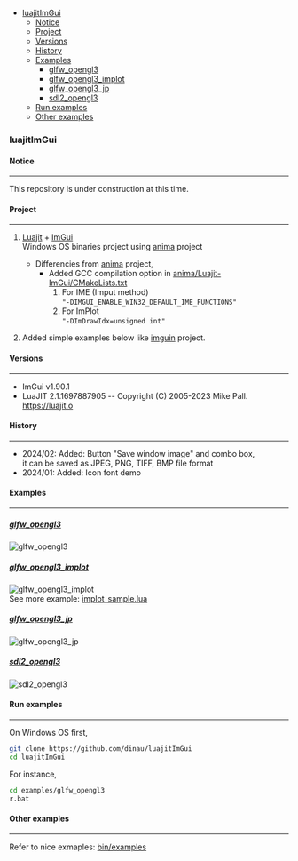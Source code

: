 <!-- START doctoc generated TOC please keep comment here to allow auto update -->
<!-- DON'T EDIT THIS SECTION, INSTEAD RE-RUN doctoc TO UPDATE -->

- [luajitImGui](#luajitimgui)
  - [Notice](#notice)
  - [Project](#project)
  - [Versions](#versions)
  - [History](#history)
  - [Examples](#examples)
    - [glfw_opengl3](#glfw_opengl3)
    - [glfw_opengl3_implot](#glfw_opengl3_implot)
    - [glfw_opengl3_jp](#glfw_opengl3_jp)
    - [sdl2_opengl3](#sdl2_opengl3)
  - [Run examples](#run-examples)
  - [Other examples](#other-examples)

<!-- END doctoc generated TOC please keep comment here to allow auto update -->

### luajitImGui

#### Notice 

---

This repository is under construction at this time.

#### Project

---

1. [Luajit](https://luajit.org/) + [ImGui](https://github.com/ocornut/imgui)  
Windows OS binaries project using [anima](https://github.com/sonoro1234/anima) project
   - Differencies from [anima](https://github.com/sonoro1234/anima) project,
      - Added GCC compilation option in [anima/Luajit-ImGui/CMakeLists.txt](anima/Luajit-ImGui/CMakeLists.txt)
         1. For IME (Imput method)  
            `"-DIMGUI_ENABLE_WIN32_DEFAULT_IME_FUNCTIONS"`
         1. For ImPlot  
            `"-DImDrawIdx=unsigned int"`


1. Added simple examples below like [imguin](https://github.com/dinau/imguin) project.

#### Versions

---

- ImGui v1.90.1
- LuaJIT 2.1.1697887905 -- Copyright (C) 2005-2023 Mike Pall. https://luajit.o

#### History

---

- 2024/02: Added: Button "Save window image" and combo box,  
it can be saved as JPEG, PNG, TIFF, BMP file format
- 2024/01: Added: Icon font demo


#### Examples

---

##### [glfw_opengl3](examples/glfw_opengl3/glfw_opengl3.lua)  

![glfw_opengl3](examples/img/glfw_opengl3.png)

##### [glfw_opengl3_implot](examples/glfw_opengl3/glfw_opengl3_implot.lua)  

![glfw_opengl3_implot](examples/img/glfw_opengl3_implot.png)  
See more example: [implot_sample.lua](bin/examples/LuaJIT-ImGui/examples/implot_sample.lua)

#####  [glfw_opengl3_jp](examples/glfw_opengl3_jp/glfw_opengl3_jp.lua)  

![glfw_opengl3_jp](examples/img/glfw_opengl3_jp.png)

#####  [sdl2_opengl3](examples/sdl2_opengl3/sdl2_opengl3.lua)  

![sdl2_opengl3](examples/img/sdl2_opengl3.png)


#### Run examples

---

On Windows OS first,

```sh
git clone https://github.com/dinau/luajitImGui
cd luajitImGui
```

For instance,

```sh
cd examples/glfw_opengl3
r.bat
```

#### Other examples 

---

Refer to nice exmaples: [bin/examples](bin/examples)
